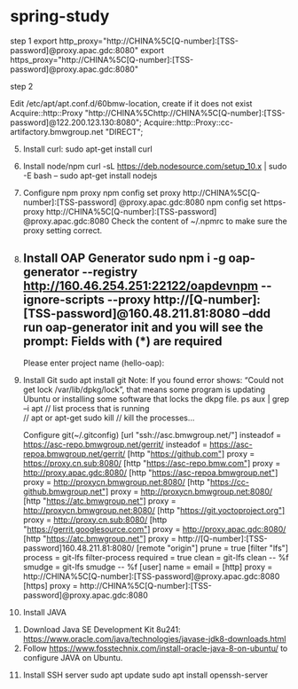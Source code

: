 # spring-study

step 1
export http_proxy="http://CHINA%5C[Q-number]:[TSS-password]@proxy.apac.gdc:8080"
export https_proxy="http://CHINA%5C[Q-number]:[TSS-password]@proxy.apac.gdc:8080"

step 2

Edit /etc/apt/apt.conf.d/60bmw-location, create if it does not exist
Acquire::http::Proxy "http://CHINA%5Chttp://CHINA%5C[Q-number]:[TSS-password]@122.200.123.130:8080";
Acquire::http::Proxy::cc-artifactory.bmwgroup.net "DIRECT";



5.	Install curl: sudo apt-get install curl
6.	Install node/npm
curl -sL https://deb.nodesource.com/setup_10.x | sudo -E bash –
sudo apt-get install nodejs
7.	Configure npm proxy
npm config set proxy http://CHINA%5C[Q-number]:[TSS-password] @proxy.apac.gdc:8080
npm config set https-proxy http://CHINA%5C[Q-number]:[TSS-password] @proxy.apac.gdc:8080
	Check the content of ~/.npmrc to make sure the proxy setting correct.
8.	Install OAP Generator
sudo npm i -g oap-generator --registry http://160.46.254.251:22122/oapdevnpm  --ignore-scripts --proxy http://[Q-number]:[TSS-password]@160.48.211.81:8080 –ddd
run oap-generator init and you will see the prompt:
	Fields with (*) are required
	---
	Please enter project name (hello-oap):
9.	Install Git
sudo apt install git
Note: If you found error shows: “Could not get lock /var/lib/dpkg/lock”, that means some program is updating Ubuntu or installing some software that locks the dkpg file.
ps aux | grep –i apt   // list process that is running   
                       // apt or apt-get
sudo kill <process-id> // kill the processes…

	Configure git(~/.gitconfig)
[url "ssh://asc.bmwgroup.net/"]
    insteadof = https://asc-repo.bmwgroup.net/gerrit/
    insteadof = https://asc-repoa.bmwgroup.net/gerrit/
[http "https://github.com"]
    proxy = https://proxy.cn.sub:8080/
[http "https://asc-repo.bmw.com"]
    proxy = http://proxy.apac.gdc:8080/
[http "https://asc-repoa.bmwgroup.net"]
    proxy = http://proxycn.bmwgroup.net:8080/
[http "https://cc-github.bmwgroup.net"]
    proxy = http://proxycn.bmwgroup.net:8080/
[http "https://atc.bmwgroup.net"]
    proxy = http://proxycn.bmwgroup.net:8080/
[http "https://git.yoctoproject.org"]
    proxy = http://proxy.cn.sub:8080/
[http "https://gerrit.googlesource.com"]
    proxy = http://proxy.apac.gdc:8080/
[http "https://atc.bmwgroup.net"]
    proxy = http://[Q-number]:[TSS-password]160.48.211.81:8080/
[remote "origin"]
    prune = true
[filter "lfs"]
    process = git-lfs filter-process
    required = true
    clean = git-lfs clean -- %f
    smudge = git-lfs smudge -- %f
[user]
     name = <Your Name>
        email = <Your BMW email address>
[http]
     proxy = http://CHINA%5C[Q-number]:[TSS-password]@proxy.apac.gdc:8080
[https]
     proxy = http://CHINA%5C[Q-number]:[TSS-password]@proxy.apac.gdc:8080

10.	Install JAVA
1)	Download  Java SE Development Kit 8u241: https://www.oracle.com/java/technologies/javase-jdk8-downloads.html
2)	Follow https://www.fosstechnix.com/install-oracle-java-8-on-ubuntu/ to configure JAVA on Ubuntu.
11.	Install SSH server
sudo apt update
sudo apt install openssh-server

